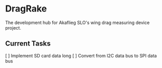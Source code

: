 # DragRake

The development hub for Akaflieg SLO's wing drag measuring device project.

## Current Tasks
[ ] Implement SD card data long
[ ] Convert from I2C data bus to SPI data bus
